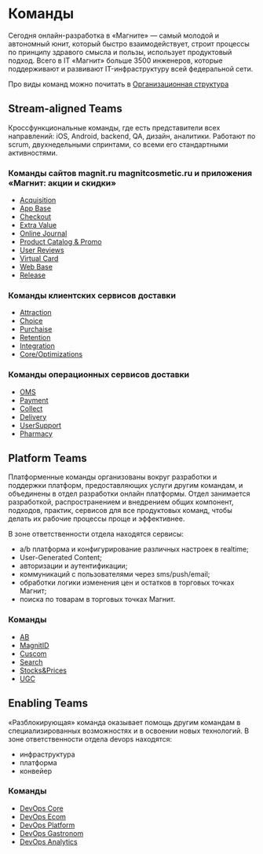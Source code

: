 # Команды

Сегодня онлайн-разработка в «Магните» — самый молодой и автономный юнит, который быстро взаимодействует, строит процессы по принципу здравого смысла и пользы, использует продуктовый подход. Всего в IT «Магнит» больше 3500 инженеров, которые поддерживают и развивают IT-инфраструктуру всей федеральной сети.

Про виды команд можно почитать в [Организационная структура](../org_chart.md)

## Stream-aligned Teams

Кроссфункциональные команды, где есть представители всех направлений: iOS, Android, backend, QA, дизайн, аналитики. Работают по scrum, двухнедельными спринтами, со всеми его стандартными активностями.

### Команды сайтов magnit.ru magnitcosmetic.ru и приложения «Магнит: акции и скидки»

* [Acquisition](acquisition.md)
* [App Base](app.md)
* [Checkout](checkout.md)
* [Extra Value](extra_value.md)
* [Online Journal](online_journal.md)
* [Product Catalog & Promo](product_promo.md)
* [User Reviews](user_reviews.md)
* [Virtual Card](virtual_card.md)
* [Web Base](web.md)
* [Release](release.md)

### Команды клиентских сервисов доставки

* [Attraction](attraction.md)
* [Choice](choice.md)
* [Purchaise](purchaise.md)
* [Retention](retention.md)
* [Integration](integration.md)
* [Core/Optimizations](optimization.md)

### Команды операционных сервисов доставки

* [OMS](oms.md)
* [Payment](payment.md)
* [Collect](collect.md)
* [Delivery](delivery.md)
* [UserSupport](user_support.md)
* [Pharmacy](pharmacy.md)

## Platform Teams

Платформенные команды организованы вокруг разработки и поддержки платформ, предоставляющих услуги другим командам, и объединены в отдел разработки онлайн платформы. Отдел занимается разработкой, распространением и внедрением общих компонент, подходов, практик, сервисов для все продуктовых команд, чтобы делать их рабочие процессы проще и эффективнее.

В зоне ответственности отдела находятся сервисы:

* a/b платформа и конфигурирование различных настроек в realtime;
* User-Generated Content;
* авторизации и аутентификации;
* коммуникаций с пользователями через sms/push/email;
* обработки логики изменения цен и остатков в торговых точках Магнит;
* поиска по товарам в торговых точках Магнит.

### Команды

* [AB](ab.md)
* [MagnitID](magnit_id.md)
* [Cuscom](cuscom.md)
* [Search](search.md)
* [Stocks&Prices](stocks_and_prices.md)
* [UGC](ugc.md)

## Enabling Teams

«Разблокирующая» команда оказывает помощь другим командам в специализированных возможностях и в освоении новых технологий. В зоне ответственности отдела devops находятся:

* инфраструктура
* платформа
* конвейер

### Команды

* [DevOps Core](devops_core.md)
* [DevOps Ecom](devops_ecom.md)
* [DevOps Platform](devops_platform.md)
* [DevOps Gastronom](devops_gastronom.md)
* [DevOps Analytics](devops_analytics.md)
